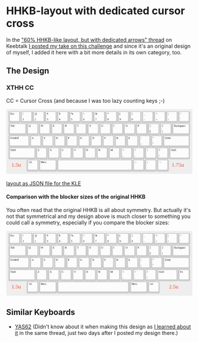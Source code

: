 HHKB-layout with dedicated cursor cross
=======================================

In the ["60% HHKB-like layout, but with dedicated arrows"
thread](https://www.keebtalk.com/t/60-hhkb-like-layout-but-with-dedicated-arrows/8591/5)
on Keebtalk [I posted my take on this
challenge](https://www.keebtalk.com/t/60-hhkb-like-layout-but-with-dedicated-arrows/8591/5)
and since it's an original design of myself, I added it here with a
bit more details in its own category, too.

The Design
----------

### XTHH CC

CC = Cursor Cross (and because I was too lazy counting keys ;-)

![XTHH CC with blocker sizes](Images/HHKB-cursor-block-layout-with-blocker-sizes.png)

[layout as JSON file for the KLE](Layouts/HHKB-cursor-block-layout.json)

#### Comparison with the blocker sizes of the original HHKB

You often read that the original HHKB is all about symmetry. But
actually it's not that symmetrical and my design above is much closer
to something you could call a symmetry, especially if you compare the
blocker sizes:

![Original HHKB layout with blocker sizes](Images/HHKB-original-layout-with-blocker-sizes.png)


Similar Keyboards
-----------------

* [YAS62](https://geekhack.org/index.php?topic=87511.0) (Didn't know
  about it when making this design as [I learned about
  it](https://www.keebtalk.com/t/60-hhkb-like-layout-but-with-dedicated-arrows/8591/15)
  in the same thread, just two days after I posted my design there.)
